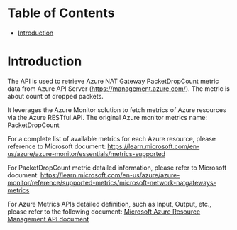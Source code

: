 # Table of Contents
- [Introduction](#introduction)


# Introduction <a name="introduction"></a>
The API is used to retrieve Azure NAT Gateway PacketDropCount metric data from Azure API Server (https://management.azure.com/). The metric is about count of dropped packets. 



It leverages the Azure Monitor solution to fetch metrics of Azure resources via the Azure RESTful API. The original Azure monitor metrics name: PacketDropCount



For a complete list of available metrics for each Azure resource, please reference to Microsoft document: https://learn.microsoft.com/en-us/azure/azure-monitor/essentials/metrics-supported

For PacketDropCount metric detailed information, please refer to Microsoft document: https://learn.microsoft.com/en-us/azure/azure-monitor/reference/supported-metrics/microsoft-network-natgateways-metrics

For Azure Metrics APIs detailed definition, such as Input, Output, etc., please refer to the following document:
[Microsoft Azure Resource Management API document](https://learn.microsoft.com/en-us/rest/api/monitor/metrics/list?view=rest-monitor-2023-10-01&tabs=HTTP)
